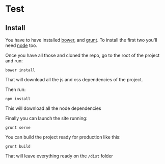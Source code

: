 Test
=====

Install
--------

You have to have installed [bower](http://bower.io/), and [grunt](http://gruntjs.com/). 
To install the first two you'll need [node](http://nodejs.org/) too.

Once you have all those and cloned the repo, go to the root of the project and run:

    bower install

That will download all the js and css dependencies of the project.

Then run:

    npm install

This will download all the node dependencies

Finally you can launch the site running:

    grunt serve

You can build the project ready for production like this:

    grunt build

That will leave everything ready on the `/dist` folder
